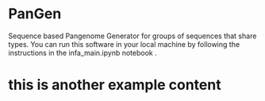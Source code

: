 # PanGen 
Sequence based Pangenome Generator for groups of sequences that share types. 
You can run this software in your local machine by following the instructions in the infa_main.ipynb notebook .

# this is another example content
